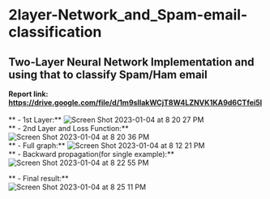 # 2layer-Network_and_Spam-email-classification
## Two-Layer Neural Network Implementation and using that to classify Spam/Ham email
**Report link: https://drive.google.com/file/d/1m9sllakWCjT8W4LZNVK1KA9d6CTfei5l** <br /><br />
** - 1st Layer:**
![Screen Shot 2023-01-04 at 8 20 27 PM](https://user-images.githubusercontent.com/86500497/210544438-264faffb-0752-4abb-b9f6-926573fa2aa2.png)<br />
** - 2nd Layer and Loss Function:**
![Screen Shot 2023-01-04 at 8 20 36 PM](https://user-images.githubusercontent.com/86500497/210544523-dbee7a6a-260d-4815-aace-d330bf33f2ee.png)<br />
** - Full graph:**
![Screen Shot 2023-01-04 at 8 12 21 PM](https://user-images.githubusercontent.com/86500497/210544548-10c105ca-86f0-49c7-b111-38c3df35560d.png)<br />
** - Backward propagation(for single example):**
![Screen Shot 2023-01-04 at 8 22 55 PM](https://user-images.githubusercontent.com/86500497/210545748-8373d50c-60d5-449d-b07a-cf5fc7376c24.png)<br />

** - Final result:**<br />
![Screen Shot 2023-01-04 at 8 25 11 PM](https://user-images.githubusercontent.com/86500497/210545110-12bdb762-87b3-4a43-b708-e4582a14e820.png)
